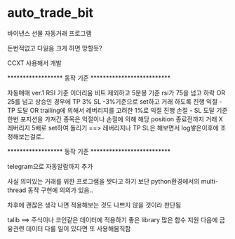 # auto_trade_bit

바이낸스 선물 자동거래 프로그램

돈번적없고 다잃음 크게 하면 망할듯?

CCXT 사용해서 개발 

****************** 동작 기준 **************************

 자동매매 ver.1 RSI 기준
 이더리움 비트 제외하고 5분봉 기준 rsi가 75을 넘고 하락 OR 25를 넘고 상승인 경우에 TP 3% SL -3%기준으로 set하고 거래 하도록 진행
 익절 - TP 도달 OR trailing에 의해서 레버리지를 고려한 1%로 익절 진행
 손절 - SL 도달 기준
 한번 포지션을 가져간 종목은 익절이나 손절에 의해 해당 position 종료전까지 거래 X
 레버리지 5배로 set하여 돌리기 ==> 레버리지나 TP SL은 해보면서 log쌓은이후에 조정해보는걸로..
 
 ****************** 동작 기준 **************************
 
 telegram으로 자동알람까지 추가
 
 사실 의미있는 거래를 위한 프로그램을 짯다고 하기 보단 python환경에서의 multi-thread 동작 구현에 의의가 있음..
 
 차후에 괜찮은 생각 나면 적용해보는 것도 나쁘지 않을 것이라 판단됨 
 
 talib ==> 주식이나 코인같은 데이터에 적용하기 좋은 library 많은 함수 지원
 다음에 금융관련 데이터 다룰 일이 있다면 또 사용해봄직함
